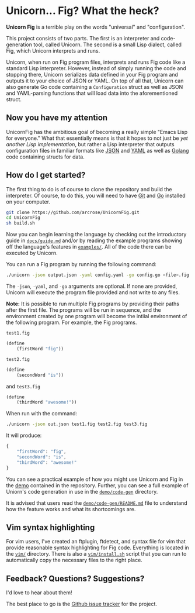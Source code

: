 # Unicorn... Fig? What the heck?

**Unicorn Fig** is a terrible play on the words "universal" and "configuration".

This project consists of two parts.
The first is an interpreter and code-generation tool, called Unicorn.
The second is a small Lisp dialect, called Fig, which Unicorn interprets and runs.

Unicorn, when run on Fig program files, interprets and runs Fig code like a standard
Lisp interpreter. However, instead of simply running the code and stopping there,
Unicorn serializes data defined in your Fig program and outputs it to your choice of
JSON or YAML.  On top of all that, Unicorn can also generate Go code containing a
`Configuration` struct as well as JSON and YAML-parsing functions that will load data
into the aforementioned struct.

## Now you have my attention

UnicornFig has the ambitious goal of becoming a really simple "Emacs Lisp for everyone."
What that essentially means is that it hopes to not just be *yet another Lisp implementation*,
but rather a Lisp interpreter that outputs configuration files in familiar formats like
[JSON](https://en.wikipedia.org/wiki/JSON) and [YAML](https://en.wikipedia.org/wiki/YAML)
as well as [Golang](https://golang.org/) code containing structs for data.

## How do I get started?

The first thing to do is of course to clone the repository and build the interpreter.
Of course, to do this, you will need to have [Git](https://www.git-scm.com/) and [Go](https://golang.org/dl/)
installed on your computer.

```bash
git clone https://github.com/arcrose/UnicornFig.git
cd UnicornFig
sh build.sh
```

Now you can begin learning the language by checking out the introductory guide in
[`docs/guide.md`](https://github.com/arcrose/UnicornFig/blob/master/docs/guide.md)
and/or by reading the example programs showing off the language's features in
[`examples/`](https://github.com/arcrose/UnicornFig/tree/master/examples).  All of the code there can be executed by Unicorn.

You can run a Fig program by running the following command:

```bash
./unicorn -json output.json -yaml config.yaml -go config.go <file>.fig
```

The `-json`, `-yaml`, and `-go` arguments are optional.  If none are provided, Unicorn will execute the
program file provided and not write to any files.

**Note:** It is possible to run multiple Fig programs by providing their paths after the first file.
The programs will be run in sequence, and the environment created by one program will become the
intiial environment of the following program. For example, the Fig programs.

`test1.fig`

```js
(define
    (firstWord "fig"))
```

`test2.fig`

```js
(define
    (secondWord "is"))
```

and `test3.fig`

```js
(define
    (thirdWord "awesome!"))
```

When run with the command:

```bash
./unicorn -json out.json test1.fig test2.fig test3.fig
```

It will produce:

```js
{
    "firstWord": "fig",
    "secondWord": "is",
    "thirdWord": "awesome!"
}
```

You can see a practical example of how you might use Unicorn and Fig in the
[demo](https://github.com/arcrose/UnicornFig/tree/master/demo) contained in the repository.
Further, you can see a full example of Uniorn's code generation in use in the
[`demo/code-gen`](https://github.com/arcrose/UnicornFig/tree/master/demo/code-gen) directory.

It is advised that users read the [`demo/code-gen/README.md`](https://github.com/arcrose/UnicornFig/blob/master/demo/code-gen/README.md) file to understand how the feature works and what its shortcomings are.

## Vim syntax highlighting

For vim users, I've created an ftplugin, ftdetect, and syntax file for vim that provide reasonable syntax highlighting
for Fig code.  Everything is located in the [`vim/`](https://github.com/arcrose/UnicornFig/tree/master/vim) directory.  There is also a [`vim/install.sh`](https://github.com/arcrose/UnicornFig/blob/master/vim/install.sh) script that you can run to automatically copy the necessary files to the right place.

## Feedback? Questions? Suggestions?

I'd love to hear about them!

The best place to go is the [Github issue tracker](https://github.com/arcrose/UnicornFig/issues) for the project.

